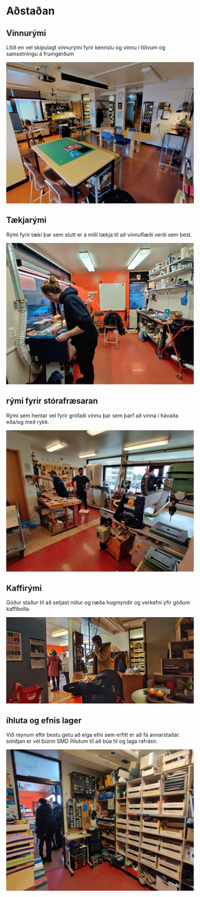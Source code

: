 # Aðstaðan

## Vinnurými

Lítið en vel skipulagt vinnurými fyrir kennslu og vinnu í tölvum og samsetningu á frumgerðum

![vinnurymi](../assets/img/smidja/vinnurymi.jpg)

## Tækjarými

Rými fyrir tæki þar sem stutt er á milli tækja til að vinnuflæði verði sem best.

![laserrymi](../assets/img/smidja/laserrymi.jpg)

## rými fyrir stórafræsaran

Rými sem hentar vel fyrir grófaði vinnu þar sem þarf að vinna í hávaða eða/og með rykk.

![shopbot](../assets/img/smidja/shopbot.jpg)

## Kaffirými

Góður staður til að setjast niður og ræða hugmyndir og verkefni yfir góðum kaffibolla.

![kaffi](../assets/img/smida_folk/kaffirymi_folk.jpg)

## íhluta og efnis lager

Við reynum eftir bestu getu að eiga efni sem erfitt er að fá annarstaðar. smiðjan er vel búinn SMD íhlutum til að búa til og laga rafrásir.

![lager](../assets/img/smidja/lager.jpg)